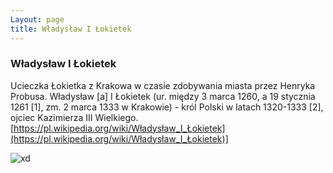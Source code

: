 ```yaml
---
Layout: page
title: Władysław I Łokietek
---
```

### Władysław I Łokietek
Ucieczka Łokietka z Krakowa w czasie zdobywania miasta przez Henryka Probusa. Władysław [a] I Łokietek (ur. między 3 marca 1260, a 19 stycznia 1261 [1], zm. 2 marca 1333 w Krakowie) - król Polski w latach 1320-1333 [2], ojciec Kazimierza III Wielkiego.
[https://pl.wikipedia.org/wiki/Władysław_I_Łokietek](https://pl.wikipedia.org/wiki/Władysław_I_Łokietek)]

![xd](https://www.magnapolonia.org/wp-content/uploads/2020/01/łokietek.jpg)
